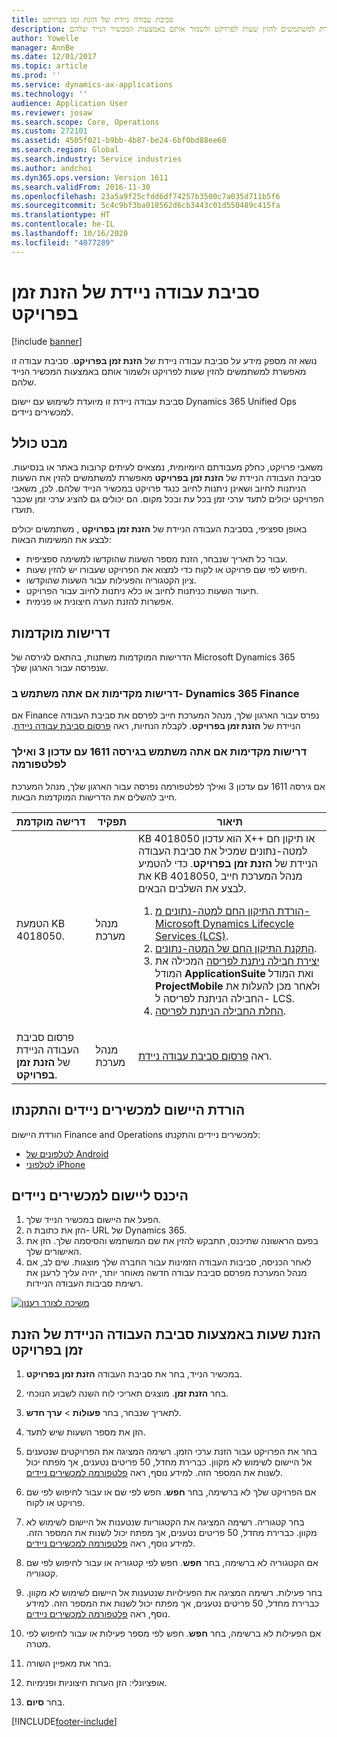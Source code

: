 ```yaml
---
title: סביבת עבודה ניידת של הזנת זמן בפרויקט
description: נושא זה מספק מידע על סביבת עבודה ניידת של הזנת זמן בפרויקט. סביבת עבודה זו מאפשרת למשתמשים להזין שעות לפרויקט ולשמור אותם באמצעות המכשיר הנייד שלהם.
author: Yowelle
manager: AnnBe
ms.date: 12/01/2017
ms.topic: article
ms.prod: ''
ms.service: dynamics-ax-applications
ms.technology: ''
audience: Application User
ms.reviewer: josaw
ms.search.scope: Core, Operations
ms.custom: 272101
ms.assetid: 4505f021-b9bb-4b87-be24-6bf0bd88ee60
ms.search.region: Global
ms.search.industry: Service industries
ms.author: andchoi
ms.dyn365.ops.version: Version 1611
ms.search.validFrom: 2016-11-30
ms.openlocfilehash: 23a5a9f25cfdd6df74257b3500c7a035d711b5f6
ms.sourcegitcommit: 5c4c9bf3ba018562d6cb3443c01d550489c415fa
ms.translationtype: HT
ms.contentlocale: he-IL
ms.lasthandoff: 10/16/2020
ms.locfileid: "4077289"
---
```

# <a name="project-time-entry-mobile-workspace"></a>סביבת עבודה ניידת של הזנת זמן בפרויקט

[!include [banner](../includes/banner.md)]

נושא זה מספק מידע על סביבת עבודה ניידת של **הזנת זמן בפרויקט**. סביבת עבודה זו מאפשרת למשתמשים להזין שעות לפרויקט ולשמור אותם באמצעות המכשיר הנייד שלהם.

סביבת עבודה ניידת זו מיועדת לשימוש עם יישום Dynamics 365 Unified Ops למכשירים ניידים. 

## <a name="overview"></a>מבט כולל
משאבי פרויקט, כחלק מעבודתם היומיומית, נמצאים לעיתים קרובות באתר או בנסיעות. סביבת העבודה הניידת של **הזנת זמן בפרויקט** מאפשרת למשתמשים להזין את השעות הניתנות לחיוב ושאינן ניתנות לחיוב כנגד פרויקט במכשיר הנייד שלהם. לכן, משאבי הפרויקט יכולים לתעד ערכי זמן בכל עת ובכל מקום. הם יכולים גם להציג ערכי זמן שכבר תועדו. 

באופן ספציפי, בסביבת העבודה הניידת של **הזנת זמן בפרויקט** , משתמשים יכולים לבצע את המשימות הבאות:

-   עבור כל תאריך שנבחר, הזנת מספר השעות שהוקדשו למשימה ספציפית.
-   חיפוש לפי שם פרויקט או לקוח כדי למצוא את הפרויקט שעבורו יש להזין שעות.
-   ציון הקטגוריה והפעילות עבור השעות שהוקדשו.
-   תיעוד השעות כניתנות לחיוב או כלא ניתנות לחיוב עבור הפרויקט.
-   אפשרות להזנת הערה חיצונית או פנימית.

## <a name="prerequisites"></a>דרישות מוקדמות
הדרישות המוקדמות משתנות, בהתאם לגירסה של Microsoft Dynamics 365 שנפרסה עבור הארגון שלך.

### <a name="prerequisites-if-you-use-dynamics-365-finance"></a>דרישות מקדימות אם אתה משתמש ב- Dynamics 365 Finance
אם Finance נפרס עבור הארגון שלך, מנהל המערכת חייב לפרסם את סביבת העבודה הניידת של **הזנת זמן בפרויקט**. ‏‫לקבלת הנחיות, ראה [פרסום סביבת עבודה ניידת](https://docs.microsoft.com/dynamics365/fin-ops-core/dev-itpro/mobile-apps/publish-mobile-workspace).

### <a name="prerequisites-if-you-use-version-1611-with-platform-update-3-or-later"></a>דרישות מקדימות אם אתה משתמש בגירסה 1611 עם עדכון 3 ואילך לפלטפורמה
אם גירסה 1611 עם עדכון 3 ואילך לפלטפורמה נפרסה עבור הארגון שלך, מנהל המערכת חייב להשלים את הדרישות המוקדמות הבאות. 

<table>
<thead>
<tr class="header">
<th>דרישה מוקדמת</th>
<th>תפקיד</th>
<th>תיאור</th>
</tr>
</thead>
<tbody>
<tr class="odd">

<td>הטמעת KB 4018050.</td>
<td>מנהל מערכת</td>
<td>KB 4018050 הוא עדכון X++‎ או תיקון חם למטה-נתונים שמכיל את סביבת העבודה הניידת של <strong>הזנת זמן בפרויקט</strong>. כדי להטמיע את KB 4018050, מנהל המערכת חייב לבצע את השלבים הבאים.
<ol>
<li><a href="https://docs.microsoft.com/dynamics365/fin-ops-core/dev-itpro/migration-upgrade/download-hotfix-lcs">הורדת התיקון החם למטה-נתונים מ- Microsoft Dynamics Lifecycle Services (LCS)‎</a>.</li>
<li><a href="https://docs.microsoft.com/dynamics365/fin-ops-core/dev-itpro/migration-upgrade/install-metadata-hotfix-package">התקנת התיקון החם של המטה-נתונים</a>.</li>
<li><a href="https://docs.microsoft.com/dynamics365/fin-ops-core/dev-itpro/deployment/create-apply-deployable-package">יצירת חבילה ניתנת לפריסה</a> המכילה את המודל <strong>ApplicationSuite</strong> ואת המודל <strong>ProjectMobile</strong> ולאחר מכן להעלות את החבילה הניתנת לפריסה ל- LCS.</li>
<li><a href="https://docs.microsoft.com/dynamics365/fin-ops-core/dev-itpro/deployment/apply-deployable-package-system">החלת החבילה הניתנת לפריסה</a>.</li>

</ol></td>
</tr>
<tr class="even">
<td>פרסום סביבת העבודה הניידת של <strong>הזנת זמן בפרויקט</strong>.</td>
<td>מנהל מערכת</td>
<td>ראה <a href="https://docs.microsoft.com/dynamics365/fin-ops-core/dev-itpro/mobile-apps/publish-mobile-workspace">פרסום סביבת עבודה ניידת</a>.</td>
</tr>
</tbody>
</table>

## <a name="download-and-install-the-mobile-app"></a>הורדת היישום למכשירים ניידים והתקנתו

הורדת היישום Finance and Operations למכשירים ניידים והתקנתו:

-   [לטלפונים של Android](https://go.microsoft.com/fwlink/?linkid=850662)
-   [לטלפוני iPhone](https://go.microsoft.com/fwlink/?linkid=850663)

## <a name="sign-in-to-the-mobile-app"></a>היכנס ליישום למכשירים ניידים
1.  הפעל את היישום במכשיר הנייד שלך.
2.  הזן את כתובת ה- URL של Dynamics 365.
3.  בפעם הראשונה שתיכנס, תתבקש להזין את שם המשתמש והסיסמה שלך. הזן את האישורים שלך.
4.  לאחר הכניסה, סביבות העבודה הזמינות עבור החברה שלך מוצגות. שים לב, אם מנהל המערכת מפרסם סביבת עבודה חדשה מאוחר יותר, יהיה עליך לרענן את רשימת סביבות העבודה הניידות.

[![משיכה לצורך רענון](./media/pull-to-refresh-list-of-workspaces-183x300.png)](./media/pull-to-refresh-list-of-workspaces.png)

## <a name="enter-time-by-using-the-project-time-entry-mobile-workspace"></a>הזנת שעות באמצעות סביבת העבודה הניידת של הזנת זמן בפרויקט
1.  במכשיר הנייד, בחר את סביבת העבודה **הזנת זמן בפרויקט**.
2.  בחר **הזנת זמן**. מוצגים תאריכי לוח השנה לשבוע הנוכחי.
3.  לתאריך שנבחר, בחר **פעולות** &gt; **ערך חדש**.
4.  הזן את מספר השעות שיש לתעד.
5.  בחר את הפרויקט עבור הזנת ערכי הזמן. רשימה המציגה את הפרויקטים שנטענים אל היישום לשימוש לא מקוון. כברירת מחדל, 50 פריטים נטענים, אך מפתח יכול לשנות את המספר הזה. למידע נוסף, ראה [פלטפורמה למכשירים ניידים](https://docs.microsoft.com/dynamics365/fin-ops-core/dev-itpro/mobile-apps/mobile-app-home-page).
6.  אם הפרויקט שלך לא ברשימה, בחר **חפש**. חפש לפי שם או עבור לחיפוש לפי שם פרויקט או לקוח.
7.  בחר קטגוריה. רשימה המציגה את הקטגוריות שנטענות אל היישום לשימוש לא מקוון. כברירת מחדל, 50 פריטים נטענים, אך מפתח יכול לשנות את המספר הזה. למידע נוסף, ראה [פלטפורמה למכשירים ניידים](https://docs.microsoft.com/dynamics365/fin-ops-core/dev-itpro/mobile-apps/mobile-app-home-page).
8.  אם הקטגוריה לא ברשימה, בחר **חפש**. חפש לפי קטגוריה או עבור לחיפוש לפי שם קטגוריה.
9.  בחר פעילות. רשימה המציגה את הפעילויות שנטענות אל היישום לשימוש לא מקוון. כברירת מחדל, 50 פריטים נטענים, אך מפתח יכול לשנות את המספר הזה. למידע נוסף, ראה [פלטפורמה למכשירים ניידים](https://docs.microsoft.com/dynamics365/fin-ops-core/dev-itpro/mobile-apps/mobile-app-home-page).
10. אם הפעילות לא ברשימה, בחר **חפש**. חפש לפי מספר פעילות או עבור לחיפוש לפי מטרה.

11. בחר את מאפיין השורה.
12. אופציונלי‬: הזן הערות חיצוניות ופנימיות.
13. בחר **סיום**.


[!INCLUDE[footer-include](../includes/footer-banner.md)]